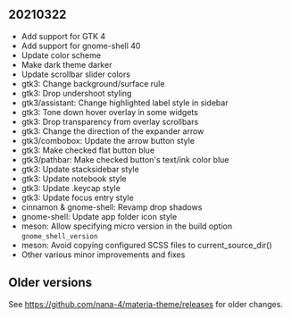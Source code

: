 ## 20210322

- Add support for GTK 4
- Add support for gnome-shell 40
- Update color scheme
- Make dark theme darker
- Update scrollbar slider colors
- gtk3: Change background/surface rule
- gtk3: Drop undershoot styling
- gtk3/assistant: Change highlighted label style in sidebar
- gtk3: Tone down hover overlay in some widgets
- gtk3: Drop transparency from overlay scrollbars
- gtk3: Change the direction of the expander arrow
- gtk3/combobox: Update the arrow button style
- gtk3: Make checked flat button blue
- gtk3/pathbar: Make checked button's text/ink color blue
- gtk3: Update stacksidebar style
- gtk3: Update notebook style
- gtk3: Update .keycap style
- gtk3: Update focus entry style
- cinnamon & gnome-shell: Revamp drop shadows
- gnome-shell: Update app folder icon style
- meson: Allow specifying micro version in the build option `gnome_shell_version`
- meson: Avoid copying configured SCSS files to current_source_dir()
- Other various minor improvements and fixes

## Older versions

See https://github.com/nana-4/materia-theme/releases for older changes.
